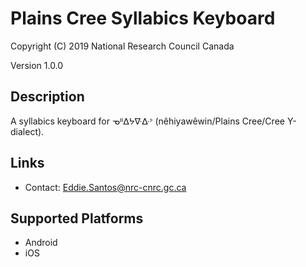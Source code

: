 Plains Cree Syllabics Keyboard
==============================

Copyright (C) 2019 National Research Council Canada

Version 1.0.0

Description
-----------

A syllabics keyboard for ᓀᐦᐃᔭᐍᐏᐣ (nêhiyawêwin/Plains Cree/Cree Y-dialect).

Links
-----

 * Contact: <Eddie.Santos@nrc-cnrc.gc.ca>

Supported Platforms
-------------------

 * Android
 * iOS

